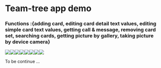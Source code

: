 # Team-tree app demo

### Functions :{adding card, editing card detail text values, editing simple card text values, getting call & message, removing card set,  searching cards, getting picture by gallery, taking picture by device camera}

<img src="https://user-images.githubusercontent.com/80248474/143686425-daa970a8-35bb-44b1-aece-f2b39ed20258.gif"><img src='https://user-images.githubusercontent.com/80248474/144203873-4b914d00-dfe0-46c0-b5e8-ddb6876f2bb7.gif'><img src='https://user-images.githubusercontent.com/80248474/144204127-7763aa1e-4f36-4d12-a37b-52d8a549948c.gif'><img src='https://user-images.githubusercontent.com/80248474/144204229-cdcaf114-a3f4-4080-a72d-9b6434427315.gif'><img src='https://user-images.githubusercontent.com/80248474/144204399-60a20c82-adbc-46f6-a83f-a7354f33585b.gif'><img src='https://user-images.githubusercontent.com/80248474/144204492-9f18b2cf-509c-4ce4-8089-d645d7ee489b.gif'><img src='https://user-images.githubusercontent.com/80248474/144204578-b74472c2-c780-4964-a6f4-b115d0a428c9.gif'><img src='https://user-images.githubusercontent.com/80248474/144204731-db635578-7f10-4659-b9ba-9d8d7cafdc8b.gif'>



To be continue ...